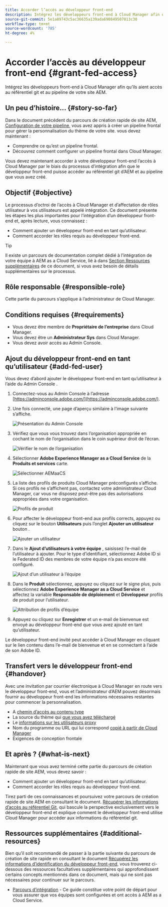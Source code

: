 ```yaml
---
title: Accorder l’accès au développeur front-end
description: Intégrez les développeurs front-end à Cloud Manager afin qu’ils aient accès au référentiel git et au pipeline de votre site AEM.
source-git-commit: 5e1a89743c5ac36635a139ada690849507813c30
workflow-type: tm+mt
source-wordcount: '785'
ht-degree: 4%

---
```



# Accorder l’accès au développeur front-end {#grant-fed-access}

Intégrez les développeurs front-end à Cloud Manager afin qu’ils aient accès au référentiel git et au pipeline de votre site AEM.

## Un peu d’histoire...  {#story-so-far}

Dans le document précédent du parcours de création rapide de site AEM, [Configuration de votre pipeline,](pipeline-setup.md) vous avez appris à créer un pipeline frontal pour gérer la personnalisation du thème de votre site. vous devez maintenant :

* Comprendre ce qu’est un pipeline frontal.
* Découvrez comment configurer un pipeline frontal dans Cloud Manager.

Vous devez maintenant accorder à votre développeur front-end l’accès à Cloud Manager par le biais du processus d’intégration afin que le développeur front-end puisse accéder au référentiel git d’AEM et au pipeline que vous avez créé.

## Objectif {#objective}

Le processus d’octroi de l’accès à Cloud Manager et d’affectation de rôles utilisateur à vos utilisateurs est appelé intégration. Ce document présente les étapes les plus importantes pour l’intégration d’un développeur front-end et, après lecture, vous connaissez :

* Comment ajouter un développeur front-end en tant qu’utilisateur.
* Comment accorder les rôles requis au développeur front-end.

>[!TIP]
>
>Il existe un parcours de documentation complet dédié à l’intégration de votre équipe à AEM as a Cloud Service, lié à dans [Section Ressources supplémentaires](#additional-resources) de ce document, si vous avez besoin de détails supplémentaires sur le processus.

## Rôle responsable {#responsible-role}

Cette partie du parcours s’applique à l’administrateur de Cloud Manager.

## Conditions requises {#requirements}

* Vous devez être membre de **Propriétaire de l’entreprise** dans Cloud Manager.
* Vous devez être un **Administrateur Sys** dans Cloud Manager.
* Vous devez avoir accès au Admin Console.

## Ajout du développeur front-end en tant qu’utilisateur {#add-fed-user}

Vous devez d’abord ajouter le développeur front-end en tant qu’utilisateur à l’aide du Admin Console .

1. Connectez-vous au Admin Console à l’adresse [https://adminconsole.adobe.com/](https://adminconsole.adobe.com/).

1. Une fois connecté, une page d’aperçu similaire à l’image suivante s’affiche.

   ![Présentation du Admin Console](assets/admin-console.png)

1. Vérifiez que vous vous trouvez dans l’organisation appropriée en cochant le nom de l’organisation dans le coin supérieur droit de l’écran.

   ![Vérifier le nom de l’organisation](assets/correct-org.png)

1. Sélectionner **Adobe Experience Manager as a Cloud Service** de la **Produits et services** carte.

   ![Sélectionner AEMaaCS](assets/select-aemaacs.png)

1. La liste des profils de produits Cloud Manager préconfigurés s’affiche. Si ces profils ne s’affichent pas, contactez votre administrateur Cloud Manager, car vous ne disposez peut-être pas des autorisations appropriées dans votre organisation.

   ![Profils de produit](assets/product-profiles.png)

1. Pour affecter le développeur front-end aux profils corrects, appuyez ou cliquez sur le bouton **Utilisateurs** puis l’onglet **Ajouter un utilisateur** bouton .

   ![Ajouter un utilisateur](assets/add-user.png)

1. Dans le **Ajout d’utilisateurs à votre équipe** , saisissez l’e-mail de l’utilisateur à ajouter. Pour le type d’identifiant, sélectionnez Adobe ID si le Federated ID des membres de votre équipe n’a pas encore été configuré.

   ![Ajout d’un utilisateur à l’équipe](assets/add-to-team.png)

1. Dans le **Produit** sélectionnez, appuyez ou cliquez sur le signe plus, puis sélectionnez **Adobe Experience Manager as a Cloud Service** et affectez la variable **Responsable de déploiement** et **Développeur** profils de produit pour l’utilisateur.

   ![Attribution de profils d’équipe](assets/assign-team.png)

1. Appuyez ou cliquez sur **Enregistrer** et un e-mail de bienvenue est envoyé au développeur front-end que vous avez ajouté en tant qu’utilisateur.

Le développeur front-end invité peut accéder à Cloud Manager en cliquant sur le lien contenu dans l’e-mail de bienvenue et en se connectant à l’aide de son Adobe ID.

## Transfert vers le développeur front-end {#handover}

Avec une invitation par courrier électronique à Cloud Manager en route vers le développeur front-end, vous et l’administrateur d’AEM pouvez désormais fournir au développeur front-end les informations nécessaires restantes pour commencer la personnalisation.

* A [chemin d’accès au contenu type](#example-page)
* La source du thème qui [que vous avez téléchargé](#download-theme)
* Le [informations sur les utilisateurs proxy](#proxy-user)
* Nom du programme ou URL qui lui correspond [copié à partir de Cloud Manager](pipeline-setup.md#login)
* Exigences de conception frontale

## Et après ? {#what-is-next}

Maintenant que vous avez terminé cette partie du parcours de création rapide de site AEM, vous devez savoir :

* Comment ajouter un développeur front-end en tant qu’utilisateur.
* Comment accorder les rôles requis au développeur front-end.

Tirez parti de ces connaissances et poursuivez votre parcours de création rapide de site AEM en consultant le document. [Récupérer les informations d’accès au référentiel Git,](retrieve-access.md) qui bascule la perspective exclusivement vers le développeur front-end et explique comment le développeur front-end utilise Cloud Manager pour accéder aux informations du référentiel git.

## Ressources supplémentaires {#additional-resources}

Bien qu’il soit recommandé de passer à la partie suivante du parcours de création de site rapide en consultant le document [Récupérez les informations d’identification du développeur front-end,](retrieve-access.md) vous trouverez ci-dessous des ressources facultatives supplémentaires qui approfondissent certains concepts mentionnés dans ce document, mais qui ne sont pas nécessaires pour continuer sur le parcours.

* [Parcours d’intégration](/help/journey-onboarding/home.md) - Ce guide constitue votre point de départ pour vous assurer que vos équipes sont configurées et ont accès à AEM as a Cloud Service.


